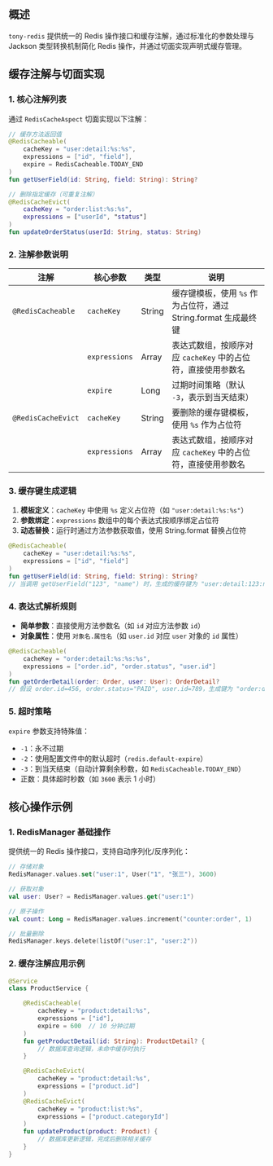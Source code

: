 ## 概述

`tony-redis` 提供统一的 Redis 操作接口和缓存注解，通过标准化的参数处理与 Jackson 类型转换机制简化 Redis 操作，并通过切面实现声明式缓存管理。


## 缓存注解与切面实现

### 1. 核心注解列表
通过 `RedisCacheAspect` 切面实现以下注解：

```kotlin
// 缓存方法返回值
@RedisCacheable(
    cacheKey = "user:detail:%s:%s",
    expressions = ["id", "field"],
    expire = RedisCacheable.TODAY_END
)
fun getUserField(id: String, field: String): String?

// 删除指定缓存（可重复注解）
@RedisCacheEvict(
    cacheKey = "order:list:%s:%s",
    expressions = ["userId", "status"]
)
fun updateOrderStatus(userId: String, status: String)
```

### 2. 注解参数说明

| 注解              | 核心参数               | 类型    | 说明                                                                 |
|-------------------|------------------------|---------|----------------------------------------------------------------------|
| `@RedisCacheable` | `cacheKey`             | String  | 缓存键模板，使用 `%s` 作为占位符，通过 String.format 生成最终键       |
|                   | `expressions`          | Array   | 表达式数组，按顺序对应 `cacheKey` 中的占位符，直接使用参数名           |
|                   | `expire`               | Long    | 过期时间策略（默认 `-3`，表示到当天结束）                           |
| `@RedisCacheEvict`| `cacheKey`             | String  | 要删除的缓存键模板，使用 `%s` 作为占位符                              |
|                   | `expressions`          | Array   | 表达式数组，按顺序对应 `cacheKey` 中的占位符，直接使用参数名           |

### 3. 缓存键生成逻辑
1. **模板定义**：`cacheKey` 中使用 `%s` 定义占位符（如 `"user:detail:%s:%s"`）
2. **参数绑定**：`expressions` 数组中的每个表达式按顺序绑定占位符
3. **动态替换**：运行时通过方法参数获取值，使用 String.format 替换占位符

```kotlin
@RedisCacheable(
    cacheKey = "user:detail:%s:%s",
    expressions = ["id", "field"]
)
fun getUserField(id: String, field: String): String?
// 当调用 getUserField("123", "name") 时，生成的缓存键为 "user:detail:123:name"
```

### 4. 表达式解析规则
- **简单参数**：直接使用方法参数名（如 `id` 对应方法参数 `id`）
- **对象属性**：使用 `对象名.属性名`（如 `user.id` 对应 `user` 对象的 `id` 属性）

```kotlin
@RedisCacheable(
    cacheKey = "order:detail:%s:%s:%s",
    expressions = ["order.id", "order.status", "user.id"]
)
fun getOrderDetail(order: Order, user: User): OrderDetail?
// 假设 order.id=456, order.status="PAID", user.id=789，生成键为 "order:detail:456:PAID:789"
```

### 5. 超时策略
`expire` 参数支持特殊值：
- `-1`：永不过期
- `-2`：使用配置文件中的默认超时（`redis.default-expire`）
- `-3`：到当天结束（自动计算剩余秒数，如 `RedisCacheable.TODAY_END`）
- 正数：具体超时秒数（如 `3600` 表示 1 小时）


## 核心操作示例

### 1. RedisManager 基础操作
提供统一的 Redis 操作接口，支持自动序列化/反序列化：

```kotlin
// 存储对象
RedisManager.values.set("user:1", User("1", "张三"), 3600)

// 获取对象
val user: User? = RedisManager.values.get("user:1")

// 原子操作
val count: Long = RedisManager.values.increment("counter:order", 1)

// 批量删除
RedisManager.keys.delete(listOf("user:1", "user:2"))
```

### 2. 缓存注解应用示例
```kotlin
@Service
class ProductService {

    @RedisCacheable(
        cacheKey = "product:detail:%s",
        expressions = ["id"],
        expire = 600  // 10 分钟过期
    )
    fun getProductDetail(id: String): ProductDetail? {
        // 数据库查询逻辑，未命中缓存时执行
    }

    @RedisCacheEvict(
        cacheKey = "product:detail:%s",
        expressions = ["product.id"]
    )
    @RedisCacheEvict(
        cacheKey = "product:list:%s",
        expressions = ["product.categoryId"]
    )
    fun updateProduct(product: Product) {
        // 数据库更新逻辑，完成后删除相关缓存
    }
}
```
